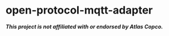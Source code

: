 # open-protocol-mqtt-adapter

**_This project is not affiliated with or endorsed by Atlas Copco._**

